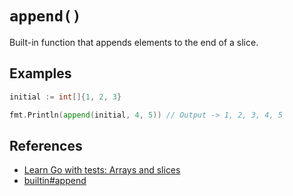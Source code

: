 # `append()`

Built-in function that appends elements to the end of a slice.

## Examples

```go
initial := int[]{1, 2, 3}

fmt.Println(append(initial, 4, 5)) // Output -> 1, 2, 3, 4, 5
```

## References

- [Learn Go with tests: Arrays and slices](https://quii.gitbook.io/learn-go-with-tests/go-fundamentals/arrays-and-slices#refactor-2)
- [builtin#append](https://pkg.go.dev/builtin#append)

